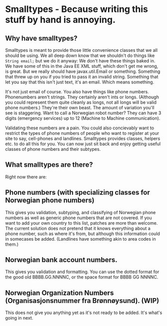 # Smalltypes - Because writing this stuff by hand is annoying.

## Why have smalltypes?
Smalltypes is meant to provide those little convenience classes that we all should be using. We all deep down know that we shouldn't do things like ``String email;`` but we do it anyway: We don't have these things baked in. We have some of this in the Java EE XML stuff, which don't get me wrong, is great. But we really should have javax.util.Email or something. Something that threw up on you if you tried to pass it an invalid string. Something that let you say that this isn't just text, it's an email. Which means something.

It's not just email of course. You also have things like phone numbers. Phonenumbers aren't strings. They certainly aren't ints or longs. (Although you could represent them quite cleanly as longs, not all longs will be valid phone numbers.) They're their own beast. The amount of variation you'll see is staggering. Want to call a Norwegian robot number? They can have 3 digits (emergency services) up to 12 (Machine to Machine communication).

Validating these numbers are a pain. You could also concievably want to restrict the types of phone numbers of people who want to register at your site to say, cell-phones and landlines.
Smalltypes provides classes, helpers etc. to do all this for you. You can now just sit back and enjoy getting useful classes of phone numbers and their subtypes.

## What smalltypes are there?

Right now there are:

## Phone numbers (with specializing classes for Norwegian phone numbers)

This gives you validation, subtyping, and classifying of Norwegian phone numbers as well as generic phone numbers that are not covered. If you want to add your own country to this list, patches are more than welcome. The current solution does not pretend that it knows everything about a phone number, such as where it's from, but although this information could in somecases be added. (Landlines have something akin to area codes in them.)

## Norwegian bank account numbers.

This gives you validation and formatting. You can use the dotted format for the good old BBBB.GG.NNNNC, or the space format for BBBB GG NNNNC.

## Norwegian Organization Numbers (Organisasjonsnummer fra Brønnøysund). (WIP)

This does not give you anything yet as it's not ready to be added. It's what's going in next.



